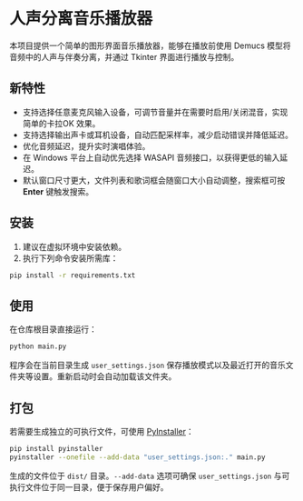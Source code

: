 # 人声分离音乐播放器

本项目提供一个简单的图形界面音乐播放器，能够在播放前使用 Demucs 模型将音频中的人声与伴奏分离，并通过 Tkinter 界面进行播放与控制。

## 新特性

- 支持选择任意麦克风输入设备，可调节音量并在需要时启用/关闭混音，实现简单的卡拉OK 效果。
- 支持选择输出声卡或耳机设备，自动匹配采样率，减少启动错误并降低延迟。
- 优化音频延迟，提升实时演唱体验。
- 在 Windows 平台上自动优先选择 WASAPI 音频接口，以获得更低的输入延迟。
- 默认窗口尺寸更大，文件列表和歌词框会随窗口大小自动调整，搜索框可按 **Enter** 键触发搜索。
## 安装

1. 建议在虚拟环境中安装依赖。
2. 执行下列命令安装所需库：

```bash
pip install -r requirements.txt
```

## 使用

在仓库根目录直接运行：

```bash
python main.py
```

程序会在当前目录生成 `user_settings.json` 保存播放模式以及最近打开的音乐文件夹等设置。重新启动时会自动加载该文件夹。

## 打包

若需要生成独立的可执行文件，可使用 [PyInstaller](https://pyinstaller.org/)：

```bash
pip install pyinstaller
pyinstaller --onefile --add-data "user_settings.json:." main.py
```

生成的文件位于 `dist/` 目录。`--add-data` 选项可确保 `user_settings.json` 与可执行文件位于同一目录，便于保存用户偏好。


